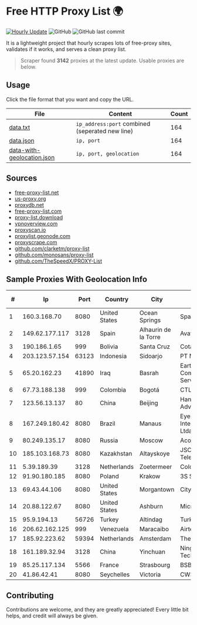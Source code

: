 
# Free HTTP Proxy List 🌍

[![Hourly Update](https://github.com/mertguvencli/http-proxy-list/actions/workflows/main.yml/badge.svg?branch=main)](https://github.com/mertguvencli/http-proxy-list/actions/workflows/main.yml)
![GitHub](https://img.shields.io/github/license/mertguvencli/http-proxy-list)
![GitHub last commit](https://img.shields.io/github/last-commit/mertguvencli/http-proxy-list)

It is a lightweight project that hourly scrapes lots of free-proxy sites, validates if it works, and serves a clean proxy list.


> Scraper found **3142** proxies at the latest update. Usable proxies are below.

## Usage

Click the file format that you want and copy the URL.


|File|Content|Count|
|----|-------|-----|
|[data.txt](https://raw.githubusercontent.com/mertguvencli/http-proxy-list/main/proxy-list/data.txt)|`ip_address:port` combined (seperated new line)|164|
|[data.json](https://raw.githubusercontent.com/mertguvencli/http-proxy-list/main/proxy-list/data.json)|`ip, port`|164|
|[data-with-geolocation.json](https://raw.githubusercontent.com/mertguvencli/http-proxy-list/main/proxy-list/data-with-geolocation.json)|`ip, port, geolocation`|164|

## Sources

* [free-proxy-list.net](https://free-proxy-list.net)
* [us-proxy.org](https://www.us-proxy.org)
* [proxydb.net](http://proxydb.net)
* [free-proxy-list.com](https://free-proxy-list.com/?page=&port=&type%5B%5D=http&type%5B%5D=https&up_time=0&search=Search)
* [proxy-list.download](https://www.proxy-list.download/HTTP)
* [vpnoverview.com](https://vpnoverview.com/privacy/anonymous-browsing/free-proxy-servers)
* [proxyscan.io](https://www.proxyscan.io)
* [proxylist.geonode.com](https://proxylist.geonode.com/api/proxy-list?limit=300&page=1&sort_by=lastChecked&sort_type=desc&protocols=http,https)
* [proxyscrape.com](https://api.proxyscrape.com/v2/?request=displayproxies&protocol=http&timeout=10000&country=all&ssl=all&anonymity=all)
* [github.com/clarketm/proxy-list](https://raw.githubusercontent.com/clarketm/proxy-list/master/proxy-list-raw.txt)
* [github.com/monosans/proxy-list](https://raw.githubusercontent.com/monosans/proxy-list/main/proxies/http.txt)
* [github.com/TheSpeedX/PROXY-List](https://raw.githubusercontent.com/TheSpeedX/PROXY-List/master/http.txt)


## Sample Proxies With Geolocation Info

|#|Ip|Port|Country|City|Internet Service Provider|
|-|--|----|-------|----|-------------------------|
|1|160.3.168.70|8080|United States|Ocean Springs|Sparklight|
|2|149.62.177.117|3128|Spain|Alhaurin de la Torre|Avatel Telecom|
|3|190.186.1.65|999|Bolivia|Santa Cruz|Cotas Ltda.|
|4|203.123.57.154|63123|Indonesia|Sidoarjo|PT Maxindo Mitra Solusi|
|5|65.20.162.23|41890|Iraq|Basrah|EarthLink Ltd. Communications&Internet Services|
|6|67.73.188.138|999|Colombia|Bogotá|CTL LATAM|
|7|123.56.13.137|80|China|Beijing|Hangzhou Alibaba Advertising Co|
|8|167.249.180.42|8080|Brazil|Manaus|Eyes Nwhere Sistemas Inteligentes de Imagem Ltda|
|9|80.249.135.17|8080|Russia|Moscow|Acod JSC|
|10|185.103.168.73|8080|Kazakhstan|Altayskoye|JSC Alma Telecommunications|
|11|5.39.189.39|3128|Netherlands|Zoetermeer|ColoCenter b.v.|
|12|91.90.180.185|8080|Poland|Krakow|3S S.A. LIR|
|13|69.43.44.106|8080|United States|Morgantown|CityNet|
|14|20.88.122.67|8080|United States|Ashburn|Microsoft Corporation|
|15|95.9.194.13|56726|Turkey|Altindag|TurkTelekom|
|16|206.62.162.125|999|Venezuela|Maracaibo|Airtek Solutions C.A.|
|17|185.92.223.62|59394|Netherlands|Amsterdam|The Constant Company|
|18|161.189.32.94|3128|China|Yinchuan|Ningxia West Cloud Data Technology Co.Ltd.|
|19|85.25.117.134|5566|France|Strasbourg|BSB-SERVICE|
|20|41.86.42.41|8080|Seychelles|Victoria|CWS DIB BUNDLE|



## Contributing

Contributions are welcome, and they are greatly appreciated! Every
little bit helps, and credit will always be given.

